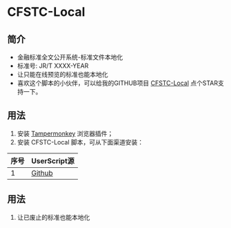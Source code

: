# CFSTC-Local

## 简介
- 金融标准全文公开系统-标准文件本地化
- 标准号: JR/T XXXX-YEAR
- 让只能在线预览的标准也能本地化
- 喜欢这个脚本的小伙伴，可以给我的GITHUB项目 [CFSTC-Local](https://github.com/xcanwin/CFSTC-Local/) 点个STAR支持一下。

## 用法
1. 安装 [Tampermonkey](https://www.tampermonkey.net/) 浏览器插件；
2. 安装 CFSTC-Local 脚本，可从下面渠道安装：

| 序号 | UserScript源 |
| --- | --- |
| 1 | [Github](https://raw.githubusercontent.com/xcanwin/CFSTC-Local/main/CFSTC-Local.user.js) |

## 用法
1. 让已废止的标准也能本地化

